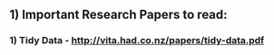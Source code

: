 
## 1) Important Research Papers to read:
   ### 1) Tidy Data - http://vita.had.co.nz/papers/tidy-data.pdf

  
     
     
      
